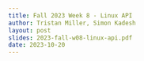 ```yaml
---
title: Fall 2023 Week 8 - Linux API
author: Tristan Miller, Simon Kadesh
layout: post
slides: 2023-fall-w08-linux-api.pdf
date: 2023-10-20
---
```


